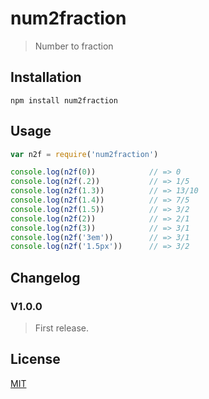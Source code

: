 # num2fraction

> Number to fraction

## Installation

```console
npm install num2fraction
```

## Usage

```js
var n2f = require('num2fraction')

console.log(n2f(0))            // => 0
console.log(n2f(.2))           // => 1/5
console.log(n2f(1.3))          // => 13/10
console.log(n2f(1.4))          // => 7/5
console.log(n2f(1.5))          // => 3/2
console.log(n2f(2))            // => 2/1
console.log(n2f(3))            // => 3/1
console.log(n2f('3em'))        // => 3/1
console.log(n2f('1.5px'))      // => 3/2
```

## Changelog

### V1.0.0

> First release.

## License

[MIT](LICENSE)
